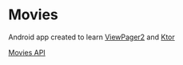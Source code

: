 # Movies

Android app created to learn [ViewPager2](https://developer.android.com/training/animation/screen-slide-2)
and [Ktor](https://ktor.io/docs/create-client.html)  

[Movies API](https://sampleapis.com/api-list/movies)

